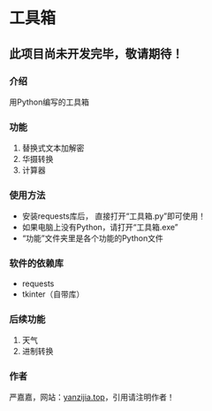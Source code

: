 # 工具箱

## 此项目尚未开发完毕，敬请期待！

### 介绍

用Python编写的工具箱

### 功能

1. 替换式文本加解密
2. 华摄转换
3. 计算器

### 使用方法

- 安装requests库后， 直接打开“工具箱.py”即可使用！
- 如果电脑上没有Python，请打开“工具箱.exe”
- “功能”文件夹里是各个功能的Python文件

### 软件的依赖库

- requests
- tkinter（自带库）

### 后续功能

1. 天气
2. 进制转换

### 作者

严嘉嘉，网站：[yanzijia.top](https://yanzijia.top)，引用请注明作者！